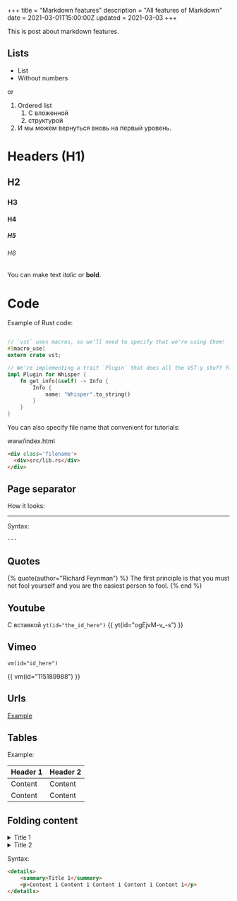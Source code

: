 +++
title = "Markdown features"
description = "All features of Markdown"
date = 2021-03-01T15:00:00Z
updated = 2021-03-03
+++

This is post about markdown features. 

## Lists

- List
- Without numbers

or

1. Ordered list
    1. С вложенной
    2. структурой
2. И мы можем вернуться вновь на первый уровень.

# Headers (H1)

## H2

### H3

#### H4

##### H5

###### H6

You can make text *italic* or **bold**.

# Code

Example of Rust code:

```rust

// `vst` uses macros, so we'll need to specify that we're using them!
#[macro_use]
extern crate vst;

// We're implementing a trait `Plugin` that does all the VST-y stuff for us.
impl Plugin for Whisper {
    fn get_info(&self) -> Info {
        Info {
            name: "Whisper".to_string()
        }
    }
}

```

You can also specify file name that convenient for tutorials:

<div class='filename'>
  <div>www/index.html</div>
</div>

```html
<div class='filename'>
  <div>src/lib.rs</div>
</div>
```

## Page separator

How it looks:

---

Syntax:

```html
---
```

## Quotes
{% quote(author="Richard Feynman") %}
The first principle is that you must not fool yourself and you are the easiest person to fool.
{% end %}

## Youtube

С вставкой `yt(id="the_id_here")`
{{ yt(id="ogEjvM-v_-s") }}

## Vimeo
`vm(id="id_here")`

{{ vm(id="115189988") }}

## Urls

[Example](https://tinyops.ru)

## Tables

Example:

Header 1  | Header 2
------------- | -------------
Content  | Content
Content  | Content

## Folding content

<details>
    <summary>Title 1</summary>
    <p>Content</p>
</details>

<details>
    <summary>Title 2</summary>
    <p>Content</p>
</details>

Syntax:

```html
<details>
    <summary>Title 1</summary>
    <p>Content 1 Content 1 Content 1 Content 1 Content 1</p>
</details>
```
